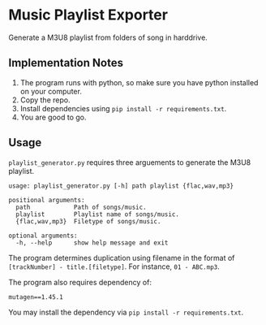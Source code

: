 # Music Playlist Exporter
Generate a M3U8 playlist from folders of song in harddrive.

## Implementation Notes
1. The program runs with python, so make sure you have python installed on your computer.
2. Copy the repo.
3. Install dependencies using `pip install -r requirements.txt`.
4. You are good to go.

## Usage
`playlist_generator.py` requires three arguements to generate the M3U8 playlist.
```
usage: playlist_generator.py [-h] path playlist {flac,wav,mp3}

positional arguments:
  path            Path of songs/music.
  playlist        Playlist name of songs/music.
  {flac,wav,mp3}  Filetype of songs/music.

optional arguments:
  -h, --help      show help message and exit
```

The program determines duplication using filename in the format of `[trackNumber] - title.[filetype]`. For instance, `01 - ABC.mp3`.

The program also requires dependency of:
```
mutagen==1.45.1
```
You may install the dependency via `pip install -r requirements.txt`.
